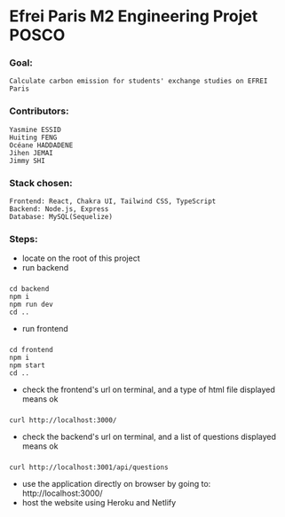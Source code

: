 # Efrei Paris M2 Engineering Projet POSCO

### Goal: 
    
    Calculate carbon emission for students' exchange studies on EFREI Paris

### Contributors: 

    Yasmine ESSID
    Huiting FENG
    Océane HADDADENE
    Jihen JEMAI
    Jimmy SHI

### Stack chosen:

    Frontend: React, Chakra UI, Tailwind CSS, TypeScript
    Backend: Node.js, Express
    Database: MySQL(Sequelize)


### Steps:
- locate on the root of this project
- run backend
###

    cd backend
    npm i
    npm run dev
    cd ..

- run frontend
###

    cd frontend
    npm i
    npm start
    cd ..

- check the frontend's url on terminal, and a type of html file displayed means ok
###

    curl http://localhost:3000/    

- check the backend's url on terminal, and a list of questions displayed means ok
###

    curl http://localhost:3001/api/questions

- use the application directly on browser by going to: http://localhost:3000/
- host the website using Heroku and Netlify